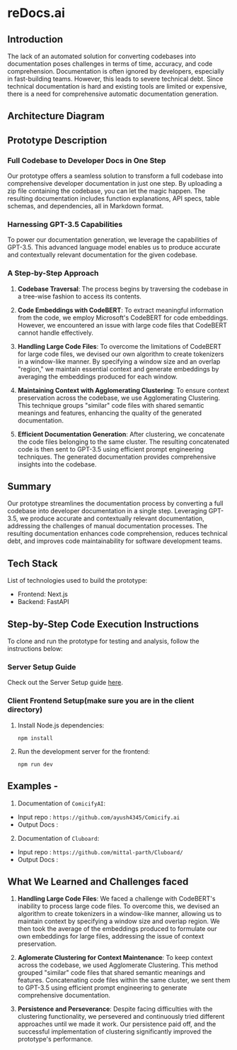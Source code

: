 # reDocs.ai

## Introduction
The lack of an automated solution for converting codebases into documentation poses challenges in terms of time, accuracy, and code comprehension. Documentation is often ignored by developers, especially in fast-building teams. However, this leads to severe technical debt. Since technical documentation is hard and existing tools are limited or expensive, there is a need for comprehensive automatic documentation generation.


## Architecture Diagram



## Prototype Description

### Full Codebase to Developer Docs in One Step
Our prototype offers a seamless solution to transform a full codebase into comprehensive developer documentation in just one step. By uploading a zip file containing the codebase, you can let the magic happen. The resulting documentation includes function explanations, API specs, table schemas, and dependencies, all in Markdown format.

### Harnessing GPT-3.5 Capabilities
To power our documentation generation, we leverage the capabilities of GPT-3.5. This advanced language model enables us to produce accurate and contextually relevant documentation for the given codebase.

### A Step-by-Step Approach
1. **Codebase Traversal**: The process begins by traversing the codebase in a tree-wise fashion to access its contents.

2. **Code Embeddings with CodeBERT**: To extract meaningful information from the code, we employ Microsoft's CodeBERT for code embeddings. However, we encountered an issue with large code files that CodeBERT cannot handle effectively.

3. **Handling Large Code Files**: To overcome the limitations of CodeBERT for large code files, we devised our own algorithm to create tokenizers in a window-like manner. By specifying a window size and an overlap "region," we maintain essential context and generate embeddings by averaging the embeddings produced for each window.

4. **Maintaining Context with Agglomerating Clustering**: To ensure context preservation across the codebase, we use Agglomerating Clustering. This technique groups "similar" code files with shared semantic meanings and features, enhancing the quality of the generated documentation.

5. **Efficient Documentation Generation**: After clustering, we concatenate the code files belonging to the same cluster. The resulting concatenated code is then sent to GPT-3.5 using efficient prompt engineering techniques. The generated documentation provides comprehensive insights into the codebase.

## Summary
Our prototype streamlines the documentation process by converting a full codebase into developer documentation in a single step. Leveraging GPT-3.5, we produce accurate and contextually relevant documentation, addressing the challenges of manual documentation processes. The resulting documentation enhances code comprehension, reduces technical debt, and improves code maintainability for software development teams.



## Tech Stack
List of technologies used to build the prototype:
- Frontend: Next.js
- Backend: FastAPI

## Step-by-Step Code Execution Instructions
To clone and run the prototype for testing and analysis, follow the instructions below:

### Server Setup Guide

Check out the Server Setup guide [here](../reDocs.ai/server/README.md).

### Client Frontend Setup(make sure you are in the client directory)

1. Install Node.js dependencies:
   ```
   npm install
   ```

2. Run the development server for the frontend:
   ```
   npm run dev
   ```
## Examples - 

1) Documentation of `ComicifyAI`:
- Input repo : `https://github.com/ayush4345/Comicify.ai`
- Output Docs :
<!-- 1. [Documentation_1](/LossPerEpoch/client/examples/comicify/output0.md)
2. [Documentation_2](/LossPerEpoch/client/examples/comicify/output1.md)
3. [Documentation_3](/LossPerEpoch/client/examples/comicify/output2.md)
4. [Documentation_4](/LossPerEpoch/client/examples/comicify/output3.md)
5. [Documentation_5](/LossPerEpoch/client/examples/comicify/output4.md)
6. [Documentation_6](/LossPerEpoch/client/examples/comicify/output5.md) -->

2) Documentation of `Cluboard`:
- Input repo : `https://github.com/mittal-parth/Cluboard/`
- Output Docs : 
<!-- 1. [Documentation_1](/LossPerEpoch/client/examples/clubhouse/output0.md)
2. [Documentation_2](/LossPerEpoch/client/examples/clubhouse/output1.md) -->


## What We Learned and Challenges faced
1. **Handling Large Code Files**: We faced a challenge with CodeBERT's inability to process large code files. To overcome this, we devised an algorithm to create tokenizers in a window-like manner, allowing us to maintain context by specifying a window size and overlap region. We then took the average of the embeddings produced to formulate our own embeddings for large files, addressing the issue of context preservation.

2. **Aglomerate Clustering for Context Maintenance**: To keep context across the codebase, we used Agglomerate Clustering. This method grouped "similar" code files that shared semantic meanings and features. Concatenating code files within the same cluster, we sent them to GPT-3.5 using efficient prompt engineering to generate comprehensive documentation.

3. **Persistence and Perseverance**: Despite facing difficulties with the clustering functionality, we persevered and continuously tried different approaches until we made it work. Our persistence paid off, and the successful implementation of clustering significantly improved the prototype's performance.
